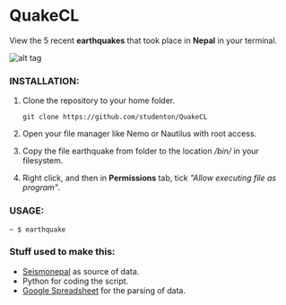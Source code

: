 # QuakeCL
View the 5 recent **earthquakes** that took place in **Nepal** in your terminal.

![alt tag](https://pbs.twimg.com/media/CK6IBbsVEAADPB8.png:large)

### INSTALLATION:
1. Clone the repository to your home folder.
     
     ```git clone https://github.com/studenton/QuakeCL```


2. Open your file manager like Nemo or Nautilus with root access. 


3. Copy the file earthquake from folder to the location */bin/* in your filesystem.


4. Right click, and then in **Permissions** tab, tick *"Allow executing file as program"*. 

### USAGE:
    ~ $ earthquake 



### Stuff used to make this:

 * [Seismonepal](http://www.seismonepal.gov.np) as source of data.
 * Python for coding the script.
 * [Google Spreadsheet]() for the parsing of data.

